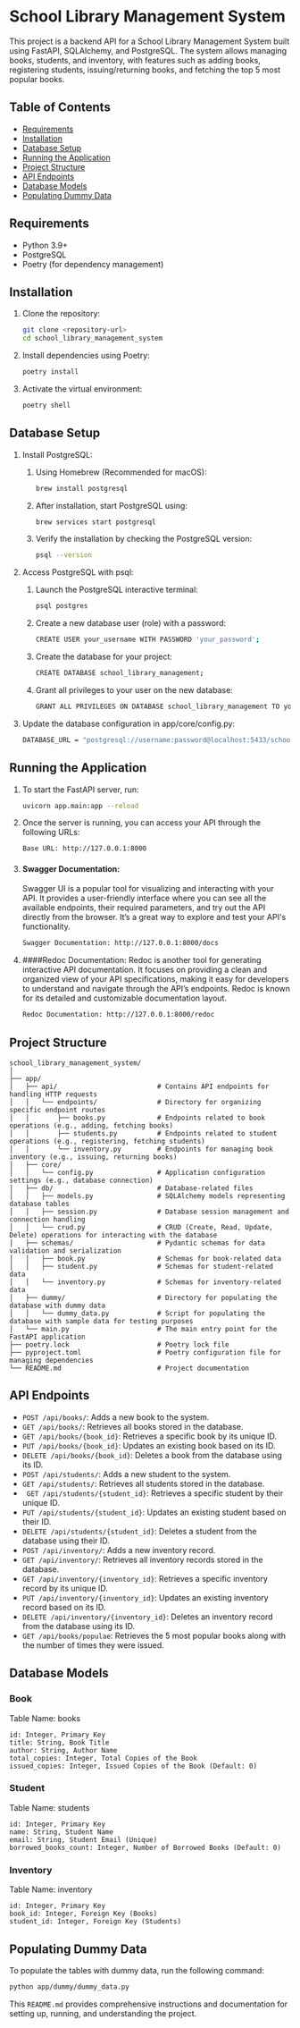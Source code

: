 # School Library Management System

This project is a backend API for a School Library Management System built using FastAPI, SQLAlchemy, and PostgreSQL. The system allows managing books, students, and inventory, with features such as adding books, registering students, issuing/returning books, and fetching the top 5 most popular books.

## Table of Contents

- [Requirements](#requirements)
- [Installation](#installation)
- [Database Setup](#database-setup)
- [Running the Application](#running-the-application)
- [Project Structure](#project-structure)
- [API Endpoints](#api-endpoints)
- [Database Models](#database-models)
- [Populating Dummy Data](#populating-dummy-data)

## Requirements

- Python 3.9+
- PostgreSQL
- Poetry (for dependency management)

## Installation

1. Clone the repository:

   ```bash
   git clone <repository-url>
   cd school_library_management_system
   
2. Install dependencies using Poetry:
   ```bash
   poetry install

3. Activate the virtual environment:
   ```bash
   poetry shell
   
## Database Setup

1. Install PostgreSQL:
   
   1. Using Homebrew (Recommended for macOS):<br/>
   
      ```bash
      brew install postgresql
   
   2. After installation, start PostgreSQL using:
      
      ```bash
      brew services start postgresql
   3. Verify the installation by checking the PostgreSQL version:

      ```bash
      psql --version
      
2. Access PostgreSQL with psql:
   1. Launch the PostgreSQL interactive terminal:

       ```bash
      psql postgres
   3. Create a new database user (role) with a password:

       ```bash
      CREATE USER your_username WITH PASSWORD 'your_password';
   5. Create the database for your project:

       ```bash
      CREATE DATABASE school_library_management;
   7. Grant all privileges to your user on the new database:

      ```bash
      GRANT ALL PRIVILEGES ON DATABASE school_library_management TO your_username;
      
3. Update the database configuration in app/core/config.py:

      ```bash
      DATABASE_URL = "postgresql://username:password@localhost:5433/school_library_db"

## Running the Application

   1. To start the FastAPI server, run:
      
      ```bash
      uvicorn app.main:app --reload
   3. Once the server is running, you can access your API through the following URLs:
      
      ```bash
      Base URL: http://127.0.0.1:8000
   4. #### Swagger Documentation:
       Swagger UI is a popular tool for visualizing and interacting with your API. It provides a user-friendly interface where you can see all the available endpoints, their required        parameters, and try out the API directly from the browser. It’s a great way to explore and test your API's functionality.
      ```bash
      Swagger Documentation: http://127.0.0.1:8000/docs
   5. ####Redoc Documentation:
      Redoc is another tool for generating interactive API documentation. It focuses on providing a clean and organized view of your API specifications, making it easy for developers       to understand and navigate through the API’s endpoints. Redoc is known for its detailed and customizable documentation layout.
      ```bash
      Redoc Documentation: http://127.0.0.1:8000/redoc
      
## Project Structure 

```
school_library_management_system/
│
├── app/
│   ├── api/                         # Contains API endpoints for handling HTTP requests
│   │   └── endpoints/               # Directory for organizing specific endpoint routes
│   │       ├── books.py             # Endpoints related to book operations (e.g., adding, fetching books)
│   │       ├── students.py          # Endpoints related to student operations (e.g., registering, fetching students)
│   │       └── inventory.py         # Endpoints for managing book inventory (e.g., issuing, returning books)
│   ├── core/
│   │   └── config.py                # Application configuration settings (e.g., database connection)
│   ├── db/                          # Database-related files
│   │   ├── models.py                # SQLAlchemy models representing database tables
│   │   ├── session.py               # Database session management and connection handling
│   │   └── crud.py                  # CRUD (Create, Read, Update, Delete) operations for interacting with the database
│   ├── schemas/                     # Pydantic schemas for data validation and serialization
│   │   ├── book.py                  # Schemas for book-related data
│   │   ├── student.py               # Schemas for student-related data
│   │   └── inventory.py             # Schemas for inventory-related data
│   ├── dummy/                       # Directory for populating the database with dummy data
│   │   └── dummy_data.py            # Script for populating the database with sample data for testing purposes               
│   └── main.py                      # The main entry point for the FastAPI application
├── poetry.lock                      # Poetry lock file
├── pyproject.toml                   # Poetry configuration file for managing dependencies
└── README.md                        # Project documentation
```

## API Endpoints

- `POST /api/books/`: Adds a new book to the system.
- `GET /api/books/`: Retrieves all books stored in the database.
- `GET /api/books/{book_id}`: Retrieves a specific book by its unique ID.
- `PUT /api/books/{book_id}`: Updates an existing book based on its ID.
- `DELETE /api/books/{book_id}`: Deletes a book from the database using its ID.
- `POST /api/students/`: Adds a new student to the system.
- `GET /api/students/`: Retrieves all students stored in the database.
- ` GET /api/students/{student_id}`: Retrieves a specific student by their unique ID.
- `PUT /api/students/{student_id}`: Updates an existing student based on their ID.
- `DELETE /api/students/{student_id}`: Deletes a student from the database using their ID.
- `POST /api/inventory/`: Adds a new inventory record.
- `GET /api/inventory/`: Retrieves all inventory records stored in the database.
- `GET /api/inventory/{inventory_id}`: Retrieves a specific inventory record by its unique ID.
- `PUT /api/inventory/{inventory_id}`: Updates an existing inventory record based on its ID.
- `DELETE /api/inventory/{inventory_id}`: Deletes an inventory record from the database using its ID.
- `GET /api/books/populae`: Retrieves the 5 most popular books along with the number of times they were issued.

## Database Models

### Book
   Table Name: books
```
id: Integer, Primary Key
title: String, Book Title
author: String, Author Name
total_copies: Integer, Total Copies of the Book
issued_copies: Integer, Issued Copies of the Book (Default: 0)
```
### Student
Table Name: students
```
id: Integer, Primary Key
name: String, Student Name
email: String, Student Email (Unique)
borrowed_books_count: Integer, Number of Borrowed Books (Default: 0)
```
### Inventory
Table Name: inventory
```
id: Integer, Primary Key
book_id: Integer, Foreign Key (Books)
student_id: Integer, Foreign Key (Students)
```

## Populating Dummy Data
To populate the tables with dummy data, run the following command:
   ```bash
   python app/dummy/dummy_data.py
   ```

This `README.md` provides comprehensive instructions and documentation for setting up, running, and understanding the project.
